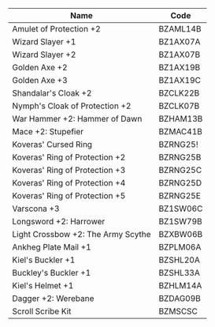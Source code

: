 | Name                               | Code     |
| ---------------------------------- | -------- |
| Amulet of Protection +2            | BZAML14B |
| Wizard Slayer +1                   | BZ1AX07A |
| Wizard Slayer +2                   | BZ1AX07B |
| Golden Axe +2                      | BZ1AX19B |
| Golden Axe +3                      | BZ1AX19C |
| Shandalar's Cloak +2               | BZCLK22B |
| Nymph's Cloak of Protection +2     | BZCLK07B |
| War Hammer +2: Hammer of Dawn      | BZHAM13B |
| Mace +2: Stupefier                 | BZMAC41B |
| Koveras' Cursed Ring               | BZRNG25! |
| Koveras' Ring of Protection +2     | BZRNG25B |
| Koveras' Ring of Protection +3     | BZRNG25C |
| Koveras' Ring of Protection +4     | BZRNG25D |
| Koveras' Ring of Protection +5     | BZRNG25E |
| Varscona +3                        | BZ1SW06C |
| Longsword +2: Harrower             | BZ1SW79B |
| Light Crossbow +2: The Army Scythe | BZXBW06B |
| Ankheg Plate Mail +1               | BZPLM06A |
| Kiel's Buckler +1                  | BZSHL20A |
| Buckley's Buckler +1               | BZSHL33A |
| Kiel's Helmet +1                   | BZHLM14A |
| Dagger +2: Werebane                | BZDAG09B |
| Scroll Scribe Kit                  | BZMSCSC  |
